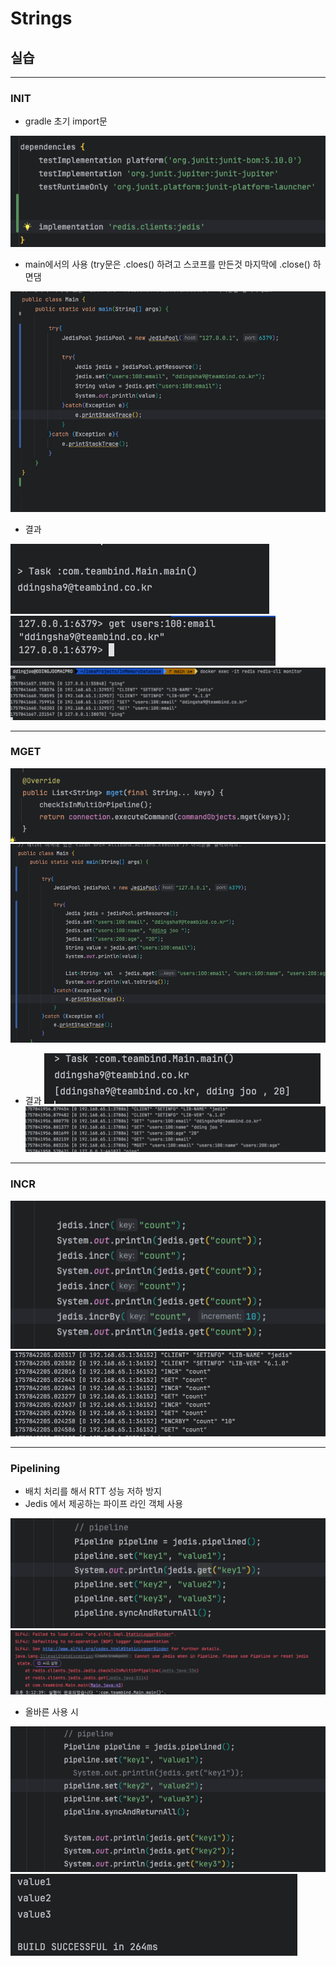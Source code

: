 # Strings 

## 실습

--- 

### INIT

- gradle 초기 import문

![StringsInit.png](../ReadMe_images/striongs/StringsInit.png)

- main에서의 사용 (try문은 .cloes() 하려고   스코프를 만든것 마지막에 .close() 하면댐

![Strings_main.png](../ReadMe_images/striongs/Strings_main.png)


- 결과

![Strings_main_redult.png](../ReadMe_images/striongs/Strings_main_redult.png)
![StringsInterminal.png](../ReadMe_images/striongs/StringsInterminal.png)
![Strings_monitor.png](../ReadMe_images/striongs/Strings_monitor.png)



---

### MGET 
![MGet.png](../ReadMe_images/striongs/MGet.png)
![MGet1.png](../ReadMe_images/striongs/MGet1.png)


- 결과 
![MgetInSout.png](../ReadMe_images/striongs/MgetInSout.png)
![Mget_1.png](../ReadMe_images/striongs/Mget_1.png)

---
### INCR
![Incr_1.png](../ReadMe_images/striongs/Incr_1.png)
![INcr_2.png](../ReadMe_images/striongs/INcr_2.png)



---
### Pipelining
- 배치 처리를 해서 RTT 성능 저하 방지
- Jedis 에서 제공하는 파이프 라인 객체 사용 

![Pipelne.png](../ReadMe_images/striongs/Pipelne.png)
![pipe2.png](../ReadMe_images/striongs/pipe2.png)


- 올바른 사용 시

![pipe6.png](../ReadMe_images/striongs/pipe6.png)
![pipe7.png](../ReadMe_images/striongs/pipe7.png)
